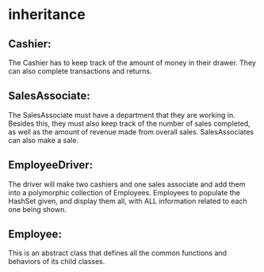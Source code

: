 # inheritance

## Cashier:
The Cashier has to keep track of the amount of money in their drawer. They can also complete transactions and returns.

## SalesAssociate:
The SalesAssociate must have a department that they are working in. Besides this, they must also keep track of the number of sales completed, as well as the amount of revenue made from overall sales. SalesAssociates can also make a sale.

## EmployeeDriver:
The driver will make two cashiers and one sales associate and add them into a polymorphic collection of Employees. Employees to populate the HashSet given, and display them all, with ALL information related to each one being shown.

## Employee:
This is an abstract class that defines all the common functions and behaviors of its child classes.
